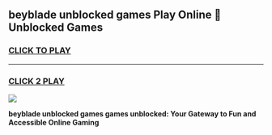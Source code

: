 
## beyblade unblocked games Play Online 👋 Unblocked Games
<h3>
<a href="https://premium.freeplayer.one?title=beyblade_unblocked_games&ref=19F">CLICK TO PLAY</a></h3>
<hr>

<h3>
<a href="https://premium.freeplayer.one?title=beyblade_unblocked_games&ref=19F">CLICK 2 PLAY</a>
  
</h3>

<a href="https://premium.freeplayer.one?title=beyblade_unblocked_games&ref=19F"><img src="https://clearcache.store/games.png"></a>


**beyblade unblocked games games unblocked: Your Gateway to Fun and Accessible Online Gaming**

